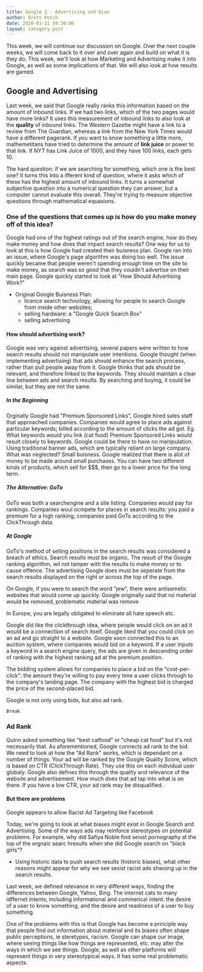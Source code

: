 ```yaml
---
title: Google 2 - Advertising and Bias
author: Brett Petch
date: 2020-01-21 09:30:00
layout: category-post
---
```

This week, we will continue our discussion on Google. Over the next couple weeks, we will come back to it over and over again and build on what it is they do. This week, we'll look at how Marketing and Advertising make it into Google, as well as some implications of that. We will also look at how results are gamed.

## Google and Advertising
Last week, we said that Google really ranks this information based on the amount of inbound links. If we had two links, which of the two pages would have more links? It uses this measurement of inbound links to also look at the **quality** of inbound links. The Western Gazette might have a link to a review from The Guardian, whereas a link from the New York Times would have a different pagerank. If you want to know something a little more, mathemetitans have tried to determine the amount of **link juice** or power to that link. If NYT has Link Juice of 1000, and they have 100 links, each gets 10. 

The hard question: if we are searching for something, which one is the best one? It turns this into a ifferent kind of question, where it asks which of these has the highest amount of inbound links. It turns a somewhat subjective question into a numerical question they can answer, but a computer cannot evaluate this overall. They're trying to measure objective questions through mathematical equasions. 

### One of the questions that comes up is how do you make money off of this idea? 
Google had one of the highest ratings out of the search engine, how do they make money and how does that impact search results? One way for us to look at this is how Google had created their buisness plan. Google ran into an issue, where Google's page algorithm was doing too well. The issue quickly became that people weren't spending enough time on the site to make money, as search was so good that they couldn't advertise on their main page. Google quickly started to look at "How Should Advertising Work?"
- Original Google Buisness Plan:
    - licence search technology, allowing for people to search Google from inside other websites;
    - selling hardware: a "Google Quick Search Box"
    - selling advertising

#### How should advertising work?
Google was very against advertising, several papers were written to how search results should not manipulate user intentions. Google thought (when implementing advertising) that ads should enhance the search process, rather than pull people away from it. Google thinks that ads should be relevant, and therefore linked to the keywords. They should maintain a clear line between ads and search results. By searching and buying, it could be similar, but they are not the same.

##### In the Beginning
Orginally Google had "Premium Sponsored Links", Google hired sales staff that approached companies. Companies would agree to place ads against particular keywords; billed according to the amount of clicks the ad got.
Eg. What keywords would you link (cat food)
Premium Sponsored Links would result closely to keywords. Google could be there to have no manipulation. Using traditional banner ads, which are typically reliant on large company. What was neglected? Small buisness. Google realized that there is alot of money to be made around small purchases. You can have two different kinds of products, which sell for $$$, then go to a lower price for the long term.

##### The Alternative: GoTo
GoTo was both a searchengine and a site listing. Companies would pay for rankings. Companies woul ocmpete for places in search results: you paid a premium for a high ranking; companies paid GoTo according to the ClickThrough data.

##### At Google
GoTo's method of selling positions in the search results was considered a breach of ethics. Search results must be organic. The result of the Google ranking algorithm, wil not tamper with the results to make money or to cause offence. The advertising Google does must be seperate from the search results displayed on the right or across the top of the page.

On Google, if you were to search the word "jew", there were antisemetic websites that would come up quickly. Google originally said that no material would be removed, problematic material was remove

In Europe, you are legally obligated to eliminate all hate speech etc.

Google did like the clickthrough idea, where people would click on an ad it would be a connection of search itself. Google liked that you could click on an ad and go straight to a website. Google soon connected this to an auction system, where companies would bid on a keyword. If a user inputs a keyword in a search engine query, the ads are given in descending order of ranking with the highest ranking ad at the premium position. 

The bidding system allows for companies to place a bid on the "cost-per-click": the amount they're willing to pay every time a user clicks through to the company's landing page. The company with the highest bid is charged the price of the second-placed bid. 

Google is not only using bids, but also ad rank.

```
Break
```

### Ad Rank
Quinn asked something like "best catfood" or "cheap cat food" but it's not necessarily that. As aforementioned, Google connects ad rank to the bid. We need to look at how the "Ad Rank" works, which is dependant on a number of things. Your ad will be ranked by the Google Quality Score, which is based on CTR (ClickThrough Rate). They use this on each individual user globaly. Google also defines this through the quality and relevance of the website and advertisement. How much does that ad tap into what is on there. If you have a low CTR, your ad rank may be disqualified.

#### But there are problems
Google appears to allow Racist Ad Targeting like Facebook

Today, we're going to look at what biases might exist in Google Search and Advertising. Some of the ways ads may reinforce stereotypes on potential problems. For example, why did Safiya Noble find seixst pornography at the top of the orgnaic searc hresults when she did Google search on "black girls"?
- Using historic data to push search results (historic biases), what other reasons might appear for why we see sexist racist ads shwoing up in the search results. 

Last week, we defined relevance in very different ways, finding the differences between Google, Yahoo, Bing.
The internet cats to many idffernet intents, including informational and commerical intent: the desire of a user to know something, and the desire and readiness of a user to buy something.

One of the problems with this is that Google has become a principle way that people find out information about material and its biases often shape public perceptions, ie steretypes, racism. Google can shape our image, where seeing things like how things are represented, etc. may alter the ways in which we see things. Google, as well as other platforms will represent things in very stereotypical ways. It has some real problematic aspects. 